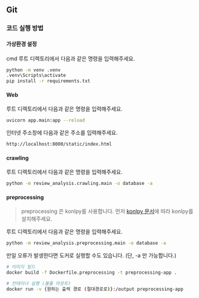 ## Git

### 코드 실행 방법

#### 가상환경 설정
cmd 루트 디렉토리에서 다음과 같은 명령을 입력해주세요.
```bash
python -m venv .venv
.venv\Scripts\activate
pip install -r requirements.txt
```

#### Web
루트 디렉토리에서 다음과 같은 명령을 입력해주세요.
```bash
uvicorn app.main:app --reload
```

인터넷 주소창에 다음과 같은 주소를 입력해주세요.
```html
http://localhost:8000/static/index.html
```

#### crawling
루트 디렉토리에서 다음과 같은 명령을 입력해주세요.
```bash
python -m review_analysis.crawling.main -o database -a
```

#### preprocessing
> preprocessing 은 konlpy를 사용합니다.
> 먼저 [konlpy 문서](https://konlpy.org/en/latest/install/)에 따라 konlpy를 설치해주세요. 

루트 디렉토리에서 다음과 같은 명령을 입력해주세요.
```bash
python -m review_analysis.preprocessing.main -o database -a
```

만일 오류가 발생한다면 도커로 실행할 수도 있습니다. (단, -a 만 가능합니다.)
```bash
# 이미지 빌드
docker build -f Dockerfile.preprocessing -t preprocessing-app .

# 컨테이너 실행 (볼륨 마운트)
docker run -v {원하는 출력 경로 (절대경로로)}:/output preprocessing-app
```